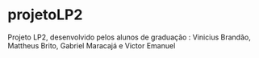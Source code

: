 # projetoLP2
Projeto LP2, desenvolvido pelos alunos de graduação : Vinicius Brandão, Mattheus Brito, Gabriel Maracajá e Victor Emanuel
